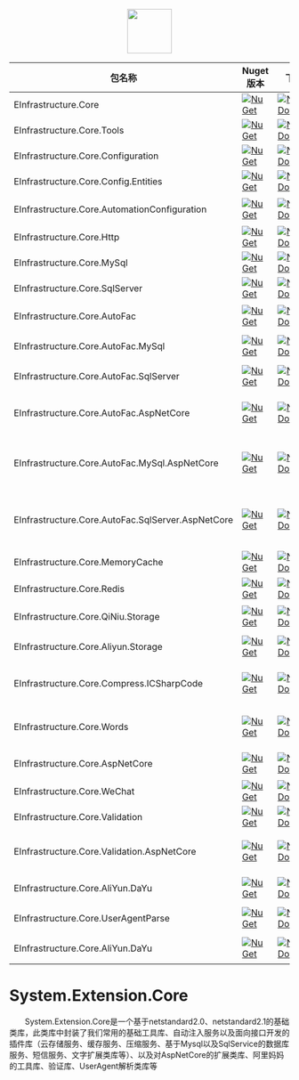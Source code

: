 <!--
 * @Author: your name
 * @Date: 2021-01-05 00:53:11
 * @LastEditTime: 2021-01-05 00:54:17
 * @LastEditors: Please set LastEditors
 * @Description: In User Settings Edit
 * @FilePath: \System.Extension.Core.Doc\abstract.md
-->
<p align="center">
  <img style="width:80px;height:80px;" src="./_media/cover.svg">
</p>

|包名称|Nuget版本|下载数||
|---|---|---|---|
|EInfrastructure.Core|[![NuGet](https://img.shields.io/nuget/v/EInfrastructure.Core.svg?style=flat-square)](https://www.nuget.org/packages/EInfrastructure.Core)|[![NuGet Download](https://img.shields.io/nuget/dt/EInfrastructure.Core.svg?style=flat-square)](https://www.nuget.org/packages/EInfrastructure.Core)|工具库扩展|
|EInfrastructure.Core.Tools|[![NuGet](https://img.shields.io/nuget/v/EInfrastructure.Core.Tools.svg?style=flat-square)](https://www.nuget.org/packages/EInfrastructure.Core.Tools)|[![NuGet Download](https://img.shields.io/nuget/dt/EInfrastructure.Core.Tools.svg?style=flat-square)](https://www.nuget.org/packages/EInfrastructure.Core.Tools)|工具库|
|EInfrastructure.Core.Configuration|[![NuGet](https://img.shields.io/nuget/v/EInfrastructure.Core.Configuration?style=flat-square)](https://www.nuget.org/packages/EInfrastructure.Core.Configuration)|[![NuGet Download](https://img.shields.io/nuget/dt/EInfrastructure.Core.Configuration.svg?style=flat-square)](https://www.nuget.org/packages/EInfrastructure.Core.Configuration)|配置库|
|EInfrastructure.Core.Config.Entities|[![NuGet](https://img.shields.io/nuget/v/EInfrastructure.Core.Config.Entities?style=flat-square)](https://www.nuget.org/packages/EInfrastructure.Core.Config.Entities)|[![NuGet Download](https://img.shields.io/nuget/dt/EInfrastructure.Core.Config.Entities.svg?style=flat-square)](https://www.nuget.org/packages/EInfrastructure.Core.Config.Entities)|上下文扩展库|
|EInfrastructure.Core.AutomationConfiguration|[![NuGet](https://img.shields.io/nuget/v/EInfrastructure.Core.AutomationConfiguration?style=flat-square)](https://www.nuget.org/packagesEInfrastructure.Core.AutomationConfiguration)|[![NuGet Download](https://img.shields.io/nuget/dt/EInfrastructure.Core.AutomationConfiguration.svg?style=flat-square)](https://www.nuget.org/packages/EInfrastructure.Core.AutomationConfiguration)|配置文件自动注入库|
|EInfrastructure.Core.Http|[![NuGet](https://img.shields.io/nuget/v/EInfrastructure.Core.Http.svg?style=flat-square)](https://www.nuget.org/packages/EInfrastructure.Core.Http)|[![NuGet Download](https://img.shields.io/nuget/dt/EInfrastructure.Core.Http.svg?style=flat-square)](https://www.nuget.org/packages/EInfrastructure.Core.Http)|Http扩展库|
|EInfrastructure.Core.MySql|[![NuGet](https://img.shields.io/nuget/v/EInfrastructure.Core.MySql.svg?style=flat-square)](https://www.nuget.org/packages/EInfrastructure.Core.MySql)|[![NuGet Download](https://img.shields.io/nuget/dt/EInfrastructure.Core.MySql.svg?style=flat-square)](https://www.nuget.org/packages/EInfrastructure.Core.MySql)|基于Mysql的库|
|EInfrastructure.Core.SqlServer|[![NuGet](https://img.shields.io/nuget/v/EInfrastructure.Core.SqlServer.svg?style=flat-square)](https://www.nuget.org/packages/EInfrastructure.Core.SqlServer)|[![NuGet Download](https://img.shields.io/nuget/dt/EInfrastructure.Core.SqlServer.svg?style=flat-square)](https://www.nuget.org/packages/EInfrastructure.Core.SqlServer)|基于MsSql的库|
|EInfrastructure.Core.AutoFac|[![NuGet](https://img.shields.io/nuget/v/EInfrastructure.Core.AutoFac.svg?style=flat-square)](https://www.nuget.org/packages/EInfrastructure.Core.AutoFac)|[![NuGet Download](https://img.shields.io/nuget/dt/EInfrastructure.Core.AutoFac.svg?style=flat-square)](https://www.nuget.org/packages/EInfrastructure.Core.AutoFac)|接口自动注入库|
|EInfrastructure.Core.AutoFac.MySql|[![NuGet](https://img.shields.io/nuget/v/EInfrastructure.Core.AutoFac.MySql.svg?style=flat-square)](https://www.nuget.org/packages/EInfrastructure.Core.AutoFac.MySql)|[![NuGet Download](https://img.shields.io/nuget/dt/EInfrastructure.Core.AutoFac.MySql.svg?style=flat-square)](https://www.nuget.org/packages/EInfrastructure.Core.AutoFac.MySql)|实现MySql的自动注入|
|EInfrastructure.Core.AutoFac.SqlServer|[![NuGet](https://img.shields.io/nuget/v/EInfrastructure.Core.AutoFac.SqlServer.svg?style=flat-square)](https://www.nuget.org/packages/EInfrastructure.Core.AutoFac.SqlServer)|[![NuGet Download](https://img.shields.io/nuget/dt/EInfrastructure.Core.AutoFac.SqlServer.svg?style=flat-square)](https://www.nuget.org/packages/EInfrastructure.Core.AutoFac.SqlServer)|实现MsSql的自动注入|
|EInfrastructure.Core.AutoFac.AspNetCore|[![NuGet](https://img.shields.io/nuget/v/EInfrastructure.Core.AutoFac.AspNetCore.svg?style=flat-square)](https://www.nuget.org/packages/EInfrastructure.Core.AutoFac.AspNetCore)|[![NuGet Download](https://img.shields.io/nuget/dt/EInfrastructure.Core.AutoFac.AspNetCore.svg?style=flat-square)](https://www.nuget.org/packages/EInfrastructure.Core.AutoFac.AspNetCore)|实现基于AspNetCore的自动注入|
|EInfrastructure.Core.AutoFac.MySql.AspNetCore|[![NuGet](https://img.shields.io/nuget/v/EInfrastructure.Core.AutoFac.MySql.AspNetCore.svg?style=flat-square)](https://www.nuget.org/packages/EInfrastructure.Core.AutoFac.MySql.AspNetCore)|[![NuGet Download](https://img.shields.io/nuget/dt/EInfrastructure.Core.AutoFac.MySql.AspNetCore.svg?style=flat-square)](https://www.nuget.org/packages/EInfrastructure.Core.AutoFac.MySql.AspNetCore)|实现基于AspNetCore的MySql的自动注入|
|EInfrastructure.Core.AutoFac.SqlServer.AspNetCore|[![NuGet](https://img.shields.io/nuget/v/EInfrastructure.Core.AutoFac.SqlServer.AspNetCore.svg?style=flat-square)](https://www.nuget.org/packages/EInfrastructure.Core.AutoFac.SqlServer.AspNetCore)|[![NuGet Download](https://img.shields.io/nuget/dt/EInfrastructure.Core.AutoFac.SqlServer.AspNetCore.svg?style=flat-square)](https://www.nuget.org/packages/EInfrastructure.Core.AutoFac.SqlServer.AspNetCore)|实现基于AspNetCore的MsSql的自动注入|
|EInfrastructure.Core.MemoryCache|[![NuGet](https://img.shields.io/nuget/v/EInfrastructure.Core.MemoryCache?style=flat-square)](https://www.nuget.org/packages/EInfrastructure.Core.MemoryCache)|[![NuGet Download](https://img.shields.io/nuget/dt/EInfrastructure.Core.MemoryCache.svg?style=flat-square)](https://www.nuget.org/packages/EInfrastructure.Core.MemoryCache)|MemoryCache实现|
|EInfrastructure.Core.Redis|[![NuGet](https://img.shields.io/nuget/v/EInfrastructure.Core.Redis?style=flat-square)](https://www.nuget.org/packages/EInfrastructure.Core.Redis)|[![NuGet Download](https://img.shields.io/nuget/dt/EInfrastructure.Core.Redis.svg?style=flat-square)](https://www.nuget.org/packages/EInfrastructure.Core.Redis)|Redis实现|
|EInfrastructure.Core.QiNiu.Storage|[![NuGet](https://img.shields.io/nuget/v/EInfrastructure.Core.QiNiu.Storage?style=flat-square)](https://www.nuget.org/packages/EInfrastructure.Core.QiNiu.Storage)|[![NuGet Download](https://img.shields.io/nuget/dt/EInfrastructure.Core.QiNiu.Storage.svg?style=flat-square)](https://www.nuget.org/packages/EInfrastructure.Core.QiNiu.Storage)|七牛云存储实现|
|EInfrastructure.Core.Aliyun.Storage|[![NuGet](https://img.shields.io/nuget/v/EInfrastructure.Core.Aliyun.Storage?style=flat-square)](https://www.nuget.org/packages/EInfrastructure.Core.Aliyun.Storage)|[![NuGet Download](https://img.shields.io/nuget/dt/EInfrastructure.Core.Aliyun.Storage.svg?style=flat-square)](https://www.nuget.org/packages/EInfrastructure.Core.Aliyun.Storage)|阿里云存储实现|
|EInfrastructure.Core.Compress.ICSharpCode|[![NuGet](https://img.shields.io/nuget/v/EInfrastructure.Core.Compress.ICSharpCode?style=flat-square)](https://www.nuget.org/packages/EInfrastructure.Core.Compress.ICSharpCode)|[![NuGet Download](https://img.shields.io/nuget/dt/EInfrastructure.Core.Compress.ICSharpCode.svg?style=flat-square)](https://www.nuget.org/packages/EInfrastructure.Core.Compress.ICSharpCode)|基于SharpZipLib实现的压缩库|
|EInfrastructure.Core.Words|[![NuGet](https://img.shields.io/nuget/v/EInfrastructure.Core.Words?style=flat-square)](https://www.nuget.org/packages/EInfrastructure.Core.Words)|[![NuGet Download](https://img.shields.io/nuget/dt/EInfrastructure.Core.Words.svg?style=flat-square)](https://www.nuget.org/packages/EInfrastructure.Core.Words)|词库的基础实现，可支持多音词|
|EInfrastructure.Core.AspNetCore|[![NuGet](https://img.shields.io/nuget/v/EInfrastructure.Core.AspNetCore?style=flat-square)](https://www.nuget.org/packages/EInfrastructure.Core.AspNetCore)|[![NuGet Download](https://img.shields.io/nuget/dt/EInfrastructure.Core.AspNetCore.svg?style=flat-square)](https://www.nuget.org/packages/EInfrastructure.Core.AspNetCore)|AspNetCore扩展库|
|EInfrastructure.Core.WeChat|[![NuGet](https://img.shields.io/nuget/v/EInfrastructure.Core.WeChat?style=flat-square)](https://www.nuget.org/packages/EInfrastructure.Core.WeChat)|[![NuGet Download](https://img.shields.io/nuget/dt/EInfrastructure.Core.WeChat.svg?style=flat-square)](https://www.nuget.org/packages/EInfrastructure.Core.WeChat)|wechat扩展库|
|EInfrastructure.Core.Validation|[![NuGet](https://img.shields.io/nuget/v/EInfrastructure.Core.Validation?style=flat-square)](https://www.nuget.org/packages/EInfrastructure.Core.Validation)|[![NuGet Download](https://img.shields.io/nuget/dt/EInfrastructure.Core.Validation.svg?style=flat-square)](https://www.nuget.org/packages/EInfrastructure.Core.Validation)|验证扩展库|
|EInfrastructure.Core.Validation.AspNetCore|[![NuGet](https://img.shields.io/nuget/v/EInfrastructure.Core.Validation.AspNetCore?style=flat-square)](https://www.nuget.org/packages/EInfrastructure.Core.Validation.AspNetCore)|[![NuGet Download](https://img.shields.io/nuget/dt/EInfrastructure.Core.Validation.AspNetCore.svg?style=flat-square)](https://www.nuget.org/packages/EInfrastructure.Core.Validation.AspNetCore)|基于AspNetCore的验证扩展库|
|EInfrastructure.Core.AliYun.DaYu|[![NuGet](https://img.shields.io/nuget/v/EInfrastructure.Core.AliYun.DaYu?style=flat-square)](https://www.nuget.org/packages/EInfrastructure.Core.AliYun.DaYu)|[![NuGet Download](https://img.shields.io/nuget/dt/EInfrastructure.Core.AliYun.DaYu.svg?style=flat-square)](https://www.nuget.org/packages/EInfrastructure.Core.AliYun.DaYu)|阿里大于短信库|
|EInfrastructure.Core.UserAgentParse|[![NuGet](https://img.shields.io/nuget/v/EInfrastructure.Core.UserAgentParse.svg?style=flat-square)](https://www.nuget.org/packages/EInfrastructure.Core.UserAgentParse)|[![NuGet Download](https://img.shields.io/nuget/dt/EInfrastructure.Core.UserAgentParse.svg?style=flat-square)](https://www.nuget.org/packages/EInfrastructure.Core.UserAgentParse)|UserAgent解析库|
|EInfrastructure.Core.AliYun.DaYu|[![NuGet](https://img.shields.io/nuget/v/EInfrastructure.Core.AliYun.Tbk?style=flat-square)](https://www.nuget.org/packages/EInfrastructure.Core.AliYun.Tbk)|[![NuGet Download](https://img.shields.io/nuget/dt/EInfrastructure.Core.AliYun.Tbk.svg?style=flat-square)](https://www.nuget.org/packages/EInfrastructure.Core.AliYun.Tbk)|基于阿里妈妈的扩展库|

# System.Extension.Core

&emsp;&emsp;System.Extension.Core是一个基于netstandard2.0、netstandard2.1的基础类库，此类库中封装了我们常用的基础工具库、自动注入服务以及面向接口开发的插件库（云存储服务、缓存服务、压缩服务、基于Mysql以及SqlService的数据库服务、短信服务、文字扩展类库等）、以及对AspNetCore的扩展类库、阿里妈妈的工具库、验证库、UserAgent解析类库等